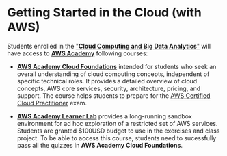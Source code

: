 # Getting Started in the Cloud (with AWS)

Students enrolled in the ["**Cloud Computing and Big Data Analytics**"](https://ccbda-upc.github.io/) will have access to [**AWS Academy**](https://aws.amazon.com/training/awsacademy/) following courses:

- [**AWS Academy Cloud Foundations**](https://awsacademy.instructure.com/courses/109366) intended for students who seek an overall understanding of cloud computing concepts, independent of specific technical roles. It provides a detailed overview of cloud concepts, AWS core services, security, architecture, pricing, and support. The course helps students to prepare for the [AWS Certified Cloud Practitioner](https://aws.amazon.com/certification/certified-cloud-practitioner/) exam.

- [**AWS Academy Learner Lab**](https://awsacademy.instructure.com//courses/109367) provides a long-running sandbox environment for ad hoc exploration of a restricted set of AWS services. Students are granted $100USD budget to use in the exercises and class project. To be able to access this course, students need to sucessfully pass all the quizzes in **AWS Academy Cloud Foundations**.




